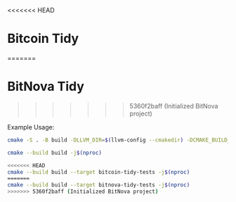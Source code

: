 <<<<<<< HEAD
# Bitcoin Tidy
=======
# BitNova Tidy
>>>>>>> 5360f2baff (Initialized BitNova project)

Example Usage:

```bash
cmake -S . -B build -DLLVM_DIR=$(llvm-config --cmakedir) -DCMAKE_BUILD_TYPE=Release

cmake --build build -j$(nproc)

<<<<<<< HEAD
cmake --build build --target bitcoin-tidy-tests -j$(nproc)
=======
cmake --build build --target bitnova-tidy-tests -j$(nproc)
>>>>>>> 5360f2baff (Initialized BitNova project)
```
